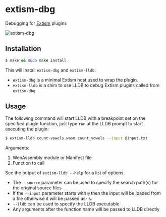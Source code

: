 # extism-dbg

Debugging for [Extism](https://github.com/extism/extism) plugins

![extism-dbg](extism-dbg.png)

## Installation

```bash
$ make && sudo make install
```

This will install `extism-dbg` and `extism-lldb`:
- `extism-dbg` is a minimal Extism host used to wrap the plugin.
- `extism-lldb` is a shim to use LLDB to debug Extism plugins called from `extism-dbg` 

## Usage

The following command will start LLDB with a breakpoint set on the specified plugin function, 
just type `run` at the LLDB prompt to start executing the plugin:

```bash
$ extism-lldb count-vowels.wasm count_vowels --input @input.txt
```

Arguments:
1. WebAssembly module or Manifest file
2. Function to call

See the output of `extism-lldb --help` for a list of options.

- The `--source` parameter can be used to specify the search path(s) for the original source files 
- If the `--input` parameter starts with `@` then the input will be loaded from a file otherwise it will 
  be passed as-is. 
- `--lldb` can be used to specify the LLDB executable
- Any arguments after the function name will be passed to LLDB directly
